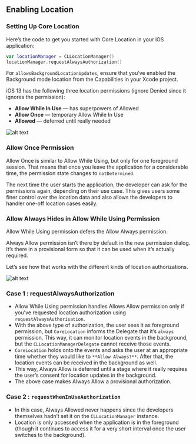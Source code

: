﻿
##  Enabling Location

### Setting Up Core Location
Here’s the code to get you started with Core Location in your iOS application:
```swift
var locationManager = CLLocationManager()  
locationManager.requestAlwaysAuthorization()
```
For  `allowsBackgroundLocationUpdates`, ensure that you’ve enabled the Background mode location from the Capabilities in your Xcode project.

iOS 13 has the following three location permissions (ignore Denied since it ignores the permission):

-   **Allow While In Use**  — has superpowers of Allowed
-   **Allow Once**  — temporary Allow While In Use
-   **Allowed**  — deferred until really needed

![alt text](./assets/notifallow.png "Notification Allow")

### Allow Once Permission

Allow Once is similar to Allow While Using, but only for one foreground session. That means that once you leave the application for a considerable time, the permission state changes to  `notDetermined`.

The next time the user starts the application, the developer can ask for the permissions again, depending on their use case. This gives users some finer control over the location data and also allows the developers to handler one-off location cases easily.

### Allow Always Hides in Allow While Using Permission

Allow While Using permission defers the Allow Always permission.

Always Allow permission isn’t there by default in the new permission dialog. It’s there in a provisional form so that it can be used when it’s actually required.

Let’s see how that works with the different kinds of location authorizations.

![alt text](./assets/location-prompt-flow-ios-13.png "Prompt flow")

### Case 1 : requestAlwaysAuthorization

-   Allow While Using permission handles Allows Allow permission only if you've requested location authorization using  `requestAlwaysAuthorisation`.
-   With the above type of authorization, the user sees it as foreground permission, but  `CoreLocation`  informs the Delegate that it’s  `always`  permission. This way, it can monitor location events in the background, but the  `CLLocationManagerDelegate`  cannot receive those events.
-   `CoreLocation`  holds onto the events and asks the user at an appropriate time whether they would like to  `**Allow Always?**`. After that, the location events can be received in the background as well.
-   This way, Always Allow is deferred until a stage where it really requires the user’s consent for location updates in the background.
-   The above case makes Always Allow a provisional authorization.

### Case 2 :  `requestWhenInUseAuthorization`

-   In this case, Always Allowed never happens since the developers themselves hadn’t set it on the  `CLLocationManager`  instance.
-   Location is only accessed when the application is in the foreground (though it continues to access it for a very short interval once the user switches to the background).

